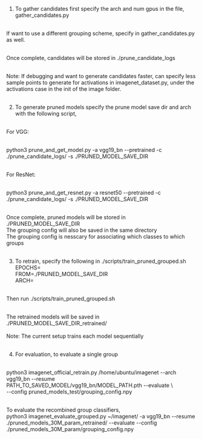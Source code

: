 1) To gather candidates first specify the arch and num gpus in the file, <br>
     gather_candidates.py <br> <br>

If want to use a different grouping scheme, specify in gather_candidates.py as well.  <br> <br>

Once complete, candidates will be stored in ./prune_candidate_logs <br> <br>

Note: If debugging and want to generate candidates faster, can specify less sample points to generate for activations in imagenet_dataset.py, under the activations case in the init of the image folder. <br> <br>

2) To generate pruned models specify the prune model save dir and arch with the following script, <br> <br>

For VGG: <br> <br>

python3 prune_and_get_model.py -a vgg19_bn --pretrained -c ./prune_candidate_logs/ -s ./PRUNED_MODEL_SAVE_DIR <br> <br>

For ResNet: <br> <br>

python3 prune_and_get_resnet.py -a resnet50 --pretrained -c ./prune_candidate_logs/ -s ./PRUNED_MODEL_SAVE_DIR <br> <br>

Once complete, pruned models will be stored in ./PRUNED_MODEL_SAVE_DIR <br>
The grouping config will also be saved in the same directory<br> 
The grouping config is nesscary for associating which classes to which groups <br> <br>

3) To retrain, specify the following in ./scripts/train_pruned_grouped.sh <br>
EPOCHS=  <br>
FROM=./PRUNED_MODEL_SAVE_DIR <br> 
ARCH= <br> <br>

Then run ./scripts/train_pruned_grouped.sh   <br> <br>

The retrained models will be saved in ./PRUNED_MODEL_SAVE_DIR_retrained/ <br> <br>
Note: The current setup trains each model sequentially <br> <br>

4) For evaluation, to evaluate a single group <br> <br>

 python3 imagenet_official_retrain.py /home/ubuntu/imagenet --arch vgg19_bn --resume <br>  PATH_TO_SAVED_MODEL/vgg19_bn/MODEL_PATH.pth --evaluate \ <br>
             --config pruned_models_test/grouping_config.npy  <br> <br>

To evaluate the recombined group classifiers, <br>
python3 imagenet_evaluate_grouped.py ~/imagenet/ -a vgg19_bn --resume ./pruned_models_30M_param_retrained/ --evaluate --config  ./pruned_models_30M_param/grouping_config.npy
